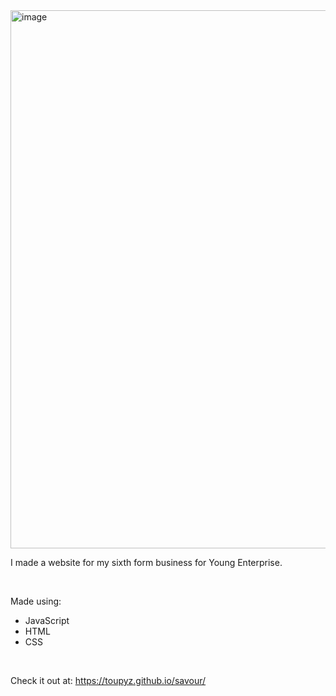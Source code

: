 <img width="510" height="861" alt="image" src="https://github.com/user-attachments/assets/2fd5ab80-e0fe-48d1-9bb7-87fdfc073247" />

I made a website for my sixth form business for Young Enterprise. 

<br>

Made using: 
<ul>
  <li>JavaScript</li>
  <li>HTML</li>
  <li>CSS</li>
</ul>
<br>

Check it out at: https://toupyz.github.io/savour/

